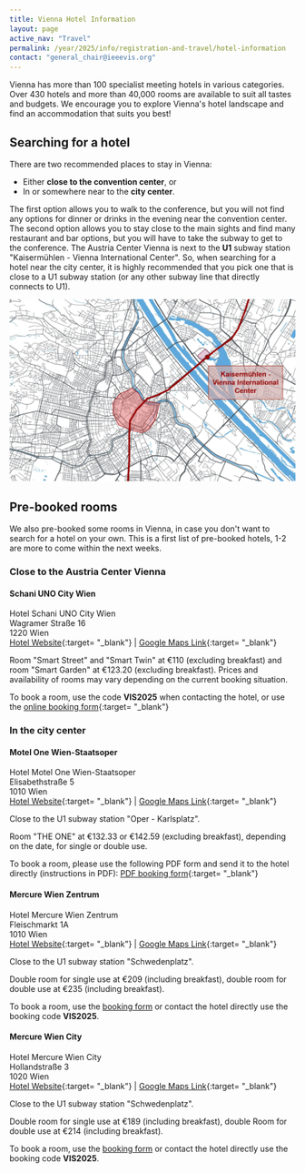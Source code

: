 ```yaml
---
title: Vienna Hotel Information
layout: page
active_nav: "Travel"
permalink: /year/2025/info/registration-and-travel/hotel-information
contact: "general_chair@ieeevis.org"
---
```


Vienna has more than 100 specialist meeting hotels in various categories. Over 430 hotels and more than 40,000 rooms are available to suit all tastes and budgets. We encourage you to explore Vienna's hotel landscape and find an accommodation that suits you best!

## Searching for a hotel

There are two recommended places to stay in Vienna:
* Either **close to the convention center**, or
* In or somewhere near to the **city center**.

The first option allows you to walk to the conference, but you will not find any options for dinner or drinks in the evening near the convention center.
The second option allows you to stay close to the main sights and find many restaurant and bar options, but you will have to take the subway to get to the conference.
The Austria Center Vienna is next to the **U1** subway station "Kaisermühlen - Vienna International Center".
So, when searching for a hotel near the city center, it is highly recommended that you pick one that is close to a U1 subway station (or any other subway line that directly connects to U1).

<p>
  <img src="/assets/photos/vienna-locations.jpg" />
</p>


## Pre-booked rooms

We also pre-booked some rooms in Vienna, in case you don't want to search for a hotel on your own.
This is a first list of pre-booked hotels, 1-2 are more to come within the next weeks.


### Close to the Austria Center Vienna

#### Schani UNO City Wien
Hotel Schani UNO City Wien<br />
Wagramer Straße 16<br />
1220 Wien<br />
[Hotel Website](https://www.schanihotels.com/hotels/hotel-schani-uno-city){:target= "_blank"} | [Google Maps Link](https://maps.app.goo.gl/wVQBiCgmrRzKJdFU9){:target= "_blank"}

Room "Smart Street" and "Smart Twin" at €110 (excluding breakfast) and room "Smart Garden" at €123.20 (excluding breakfast).
Prices and availability of rooms may vary depending on the current booking situation.

To book a room, use the code **VIS2025** when contacting the hotel, or use the [online booking form](https://my.schanihotels.com/search/offers?PROMO_CODE=VIS2025&ADULTS=1&CHILDREN=&ARRIVAL=2025-11-04&DEPARTURE=2025-11-07&PROPERTY_IDS=VIEUNO){:target= "_blank"}


### In the city center

#### Motel One Wien-Staatsoper
Hotel Motel One Wien-Staatsoper<br />
Elisabethstraße 5<br />
1010 Wien<br />
[Hotel Website](https://www.motel-one.com/de/hotels/wien/hotel-wien-staatsoper){:target= "_blank"} | [Google Maps Link](https://maps.app.goo.gl/iDm9FCG9EB8SiZ789){:target= "_blank"}

Close to the U1 subway station "Oper - Karlsplatz".

Room "THE ONE" at €132.33 or €142.59 (excluding breakfast), depending on the date, for single or double use.

To book a room, please use the following PDF form and send it to the hotel directly (instructions in PDF):
[PDF booking form](/assets/travel/MotelOne_Abrufformular.pdf){:target= "_blank"}

#### Mercure Wien Zentrum
Hotel Mercure Wien Zentrum<br />
Fleischmarkt 1A<br />
1010 Wien<br />
[Hotel Website](https://all.accor.com/hotel/0781/index.en.shtml){:target= "_blank"} | [Google Maps Link](https://maps.app.goo.gl/VgPjJWineBMpaK3WA){:target= "_blank"}

Close to the U1 subway station "Schwedenplatz".

Double room for single use at €209 (including breakfast), double room for double use at €235 (including breakfast).

To book a room, use the [booking form](/assets/travel/Mercure-Wien-Zentrum_BookingForm.docx) or contact the hotel directly use the booking code **VIS2025**.

#### Mercure Wien City
Hotel Mercure Wien City<br />
Hollandstraße 3<br />
1020 Wien<br />
[Hotel Website](https://all.accor.com/hotel/1568/index.en.shtml){:target= "_blank"} | [Google Maps Link](https://maps.app.goo.gl/MAhg5FoUzBsLHP677){:target= "_blank"}

Close to the U1 subway station "Schwedenplatz".

Double room for single use at €189 (including breakfast), double Room for double use at €214 (including breakfast).

To book a room, use the [booking form](/assets/travel/Mercure-Wien-City_BookingForm.docx) or contact the hotel directly use the booking code **VIS2025**.
